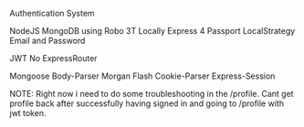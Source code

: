 Authentication System

NodeJS
MongoDB using Robo 3T Locally
Express 4
Passport LocalStrategy Email and Password

JWT
No ExpressRouter

Mongoose
Body-Parser
Morgan
Flash
Cookie-Parser
Express-Session

NOTE: Right now i need to do some troubleshooting in the /profile. Cant get profile back after successfully having signed in and going to /profile with jwt token.
